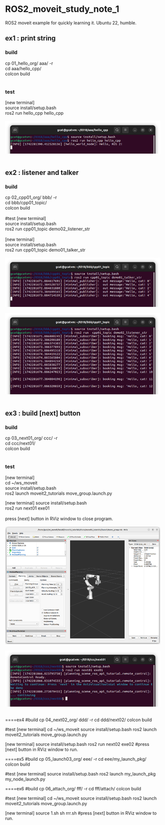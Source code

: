 # ROS2_moveit_study_note_1
ROS2 moveit example for quickly learning it. Ubuntu 22, humble.  

## ex1 : print string
### build
cp 01_hello_org/ aaa/ -r  
cd aaa/hello_cpp/  
colcon build  
<br>
### test
[new terminal]  
source install/setup.bash  
ros2 run hello_cpp hello_cpp  
<br>
![pic](pic/ex1.png)<br>
<br>

## ex2 : listener and talker
### build
cp 02_cpp01_org/ bbb/ -r  
cd bbb/cpp01_topic/  
colcon build  
<br>
#test
[new terminal]  
source install/setup.bash  
ros2 run  cpp01_topic demo02_listener_str  
<br>
[new terminal]  
source install/setup.bash  
ros2 run cpp01_topic demo01_talker_str  
<br>
![pic](pic/ex2_a.png)<br>
<br>
![pic](pic/ex2_b.png)<br>
<br>


## ex3 : build [next] button 
### build
cp 03_next01_org/ ccc/ -r  
cd ccc/next01/  
colcon build   
<br>
### test
[new terminal]   
cd ~/ws_moveit  
source install/setup.bash   
ros2 launch moveit2_tutorials move_group.launch.py   

[new terminal]
source install/setup.bash  
ros2 run next01 exe01  
<br>
press [next] button in RViz window to close program.  
<br>
![pic](pic/ex3a.png)<br>
<br>
![pic](pic/ex3b.png)<br>
<br>


====ex4
#build
cp 04_next02_org/ ddd/ -r
cd ddd/next02/
colcon build

#test
[new terminal]
cd ~/ws_moveit
source install/setup.bash
ros2 launch moveit2_tutorials move_group.launch.py


[new terminal]
source install/setup.bash
ros2 run next02 exe02
#press [next] button in RViz window to run.

====ex5
#build
cp 05_launch03_org/ eee/ -r
cd eee/my_launch_pkg/
colcon build

#test
[new terminal]
source install/setup.bash
ros2 launch my_launch_pkg my_node_launch.py



====ex6
#build
cp 06_attach_org/ fff/ -r
cd fff/attach/
colcon build

#test
[new terminal]
cd ~/ws_moveit
source install/setup.bash
ros2 launch moveit2_tutorials move_group.launch.py

[new terminal]
source 1.sh
sh rrr.sh
#press [next] button in RViz window to run.
